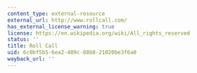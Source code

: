 ```yaml
---
content_type: external-resource
external_url: http://www.rollcall.com/
has_external_license_warning: true
license: https://en.wikipedia.org/wiki/All_rights_reserved
status: ''
title: Roll Call
uid: 6c0bf5b5-6ea2-409c-88b8-21020be3f6a0
wayback_url: ''
---
```

